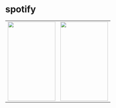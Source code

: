 # spotify 


 <table>
 <tr>
  <td><img src = "https://firebasestorage.googleapis.com/v0/b/tik-tok-dc867.appspot.com/o/sopify%2Fmac%2FScreenshot%202022-01-18%20at%204.20.18%20PM.png?alt=media&token=691d0b0e-ed4e-474d-ba3e-2cbf6180e6f2" width="150" height="250"></td>
  <td><img src = "https://firebasestorage.googleapis.com/v0/b/tik-tok-dc867.appspot.com/o/sopify%2Fmac%2FScreenshot%202022-01-18%20at%204.21.16%20PM.png?alt=media&token=224210d2-e84b-4757-9645-f8d2489158ae" width="150" height="250"></td>  
</tr> 
